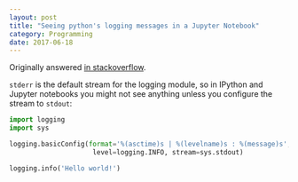 ```yaml
---
layout: post
title: "Seeing python's logging messages in a Jupyter Notebook"
category: Programming
date: 2017-06-18
---
```


Originally answered [in stackoverflow](https://stackoverflow.com/a/41060201/5103881).

`stderr` is the default stream for the logging module, so in IPython and Jupyter notebooks you
might not see anything unless you configure the stream to `stdout`:

```python
import logging
import sys

logging.basicConfig(format='%(asctime)s | %(levelname)s : %(message)s',
                     level=logging.INFO, stream=sys.stdout)

logging.info('Hello world!')
```

